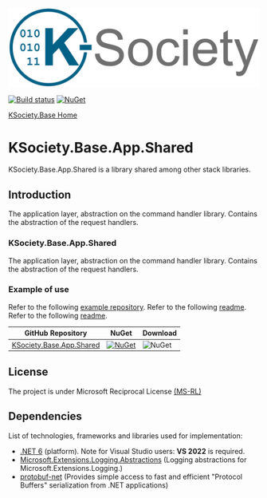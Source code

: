 [![Logo](https://github.com/K-Society/KSociety.Base/blob/master/docs/K-Society__Logo_vs-negative.png)](https://github.com/K-Society)

[![Build status](https://ci.appveyor.com/api/projects/status/svxutqmffkucfp0r?svg=true)](https://ci.appveyor.com/project/maniglia/ksociety-base) [![NuGet](https://img.shields.io/nuget/v/KSociety.Base.InfraSub.Shared)](https://www.nuget.org/profiles/K-Society)

[KSociety.Base Home](https://github.com/K-Society/KSociety.Base)

# KSociety.Base.App.Shared

KSociety.Base.App.Shared is a library shared among other stack libraries.

## Introduction

The application layer, abstraction on the command handler library. Contains the abstraction of the request handlers.

### KSociety.Base.App.Shared
The application layer, abstraction on the command handler library. Contains the abstraction of the request handlers.

### Example of use
Refer to the following [example repository](https://github.com/K-Society/KSociety.Example).
Refer to the following [readme](https://github.com/K-Society/KSociety.Example/tree/master/docs/KSociety.Example.App.Dto).
Refer to the following [readme](https://github.com/K-Society/KSociety.Example/tree/master/docs/KSociety.Example.App.ReqHdlr).

| GitHub Repository | NuGet | Download |
| ------------- | ------------- | ------------- |
| [KSociety.Base.App.Shared](https://github.com/K-Society/KSociety.Base/tree/master/Src/01/KSociety.Base.App.Shared) | [![NuGet](https://img.shields.io/nuget/v/KSociety.Base.App.Shared)](https://www.nuget.org/packages/KSociety.Base.App.Shared) | ![NuGet](https://img.shields.io/nuget/dt/KSociety.Base.App.Shared) |

## License
The project is under Microsoft Reciprocal License [(MS-RL)](http://www.opensource.org/licenses/MS-RL)

## Dependencies

List of technologies, frameworks and libraries used for implementation:

- [.NET 6](https://dotnet.microsoft.com/download/dotnet/6.0) (platform). Note for Visual Studio users: **VS 2022** is required.
- [Microsoft.Extensions.Logging.Abstractions](https://www.nuget.org/packages/Microsoft.Extensions.Logging.Abstractions/) (Logging abstractions for Microsoft.Extensions.Logging.)
- [protobuf-net](https://github.com/protobuf-net/protobuf-net) (Provides simple access to fast and efficient "Protocol Buffers" serialization from .NET applications)